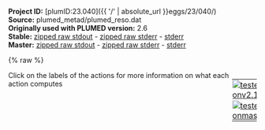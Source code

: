 **Project ID:** [plumID:23.040]({{ '/' | absolute_url }}eggs/23/040/)  
**Source:** plumed_metad/plumed_reso.dat  
**Originally used with PLUMED version:** 2.6  
**Stable:** [zipped raw stdout](plumed_reso.dat.plumed.stdout.txt.zip) - [zipped raw stderr](plumed_reso.dat.plumed.stderr.txt.zip) - [stderr](plumed_reso.dat.plumed.stderr)  
**Master:** [zipped raw stdout](plumed_reso.dat.plumed_master.stdout.txt.zip) - [zipped raw stderr](plumed_reso.dat.plumed_master.stderr.txt.zip) - [stderr](plumed_reso.dat.plumed_master.stderr)  

{% raw %}
<div style="width: 100%; float:left">
<div style="width: 90%; float:left" id="value_details_data/plumed_metad/plumed_reso.dat"> Click on the labels of the actions for more information on what each action computes </div>
<div style="width: 10%; float:left"><table><tr><td style="padding:1px"><a href="plumed_reso.dat.plumed.stderr"><img src="https://img.shields.io/badge/v2.10-passing-green.svg" alt="tested onv2.10" /></a></td></tr><tr><td style="padding:1px"><a href="plumed_reso.dat.plumed_master.stderr"><img src="https://img.shields.io/badge/master-passing-green.svg" alt="tested onmaster" /></a></td></tr></table></div></div>
<pre style="width=97%;">
<span style="color:blue" class="comment">#</span>
<span class="plumedtooltip" style="color:green">UNITS<span class="right">This command sets the internal units for the code. <a href="https://www.plumed.org/doc-master/user-doc/html/_u_n_i_t_s.html" style="color:green">More details</a><i></i></span></span> <span class="plumedtooltip">LENGTH<span class="right">the units of lengths<i></i></span></span>=A <span class="plumedtooltip">TIME<span class="right">the units of time<i></i></span></span>=0.001  <span style="color:blue" class="comment">#Amstroeng, hartree, fs</span>
<br/><span style="display:none;" id="data/plumed_metad/plumed_reso.dat">The UNITS action with label <b></b> calculates something</span><span class="plumedtooltip" style="color:green">WHOLEMOLECULES<span class="right">This action is used to rebuild molecules that can become split by the periodic boundary conditions. <a href="https://www.plumed.org/doc-master/user-doc/html/_w_h_o_l_e_m_o_l_e_c_u_l_e_s.html" style="color:green">More details</a><i></i></span></span> <span class="plumedtooltip">ENTITY0<span class="right">the atoms that make up a molecule that you wish to align<i></i></span></span>=1-72 <span class="plumedtooltip">ENTITY1<span class="right">the atoms that make up a molecule that you wish to align<i></i></span></span>=73-144 <span class="plumedtooltip">ENTITY2<span class="right">the atoms that make up a molecule that you wish to align<i></i></span></span>=145-216 <span class="plumedtooltip">ENTITY3<span class="right">the atoms that make up a molecule that you wish to align<i></i></span></span>=217-288 <span class="plumedtooltip">ENTITY4<span class="right">the atoms that make up a molecule that you wish to align<i></i></span></span>=289-360 <span class="plumedtooltip">ENTITY5<span class="right">the atoms that make up a molecule that you wish to align<i></i></span></span>=361-432 <span class="plumedtooltip">ENTITY6<span class="right">the atoms that make up a molecule that you wish to align<i></i></span></span>=433-435 <span class="plumedtooltip">ENTITY7<span class="right">the atoms that make up a molecule that you wish to align<i></i></span></span>=436-438 <span class="plumedtooltip">ENTITY8<span class="right">the atoms that make up a molecule that you wish to align<i></i></span></span>=439-441 <span class="plumedtooltip">ENTITY9<span class="right">the atoms that make up a molecule that you wish to align<i></i></span></span>=442-444 <span class="plumedtooltip">ENTITY10<span class="right">the atoms that make up a molecule that you wish to align<i></i></span></span>=445-447 <span class="plumedtooltip">ENTITY11<span class="right">the atoms that make up a molecule that you wish to align<i></i></span></span>=448-450 <span class="plumedtooltip">ENTITY12<span class="right">the atoms that make up a molecule that you wish to align<i></i></span></span>=451-453 <span class="plumedtooltip">ENTITY13<span class="right">the atoms that make up a molecule that you wish to align<i></i></span></span>=454-456

<span style="color:blue" class="comment"># Group definition</span>
<b name="data/plumed_metad/plumed_reso.datcal1" onclick='showPath("data/plumed_metad/plumed_reso.dat","data/plumed_metad/plumed_reso.datcal1","data/plumed_metad/plumed_reso.datcal1","violet")'>cal1</b><span style="display:none;" id="data/plumed_metad/plumed_reso.datcal1">The GROUP action with label <b>cal1</b> calculates the following quantities:<table  align="center" frame="void" width="95%" cellpadding="5%"><tr><td width="5%"><b> Quantity </b>  </td><td width="5%"><b> Type </b>  </td><td><b> Description </b> </td></tr><tr><td width="5%">cal1</td><td width="5%"><font color="violet">atoms</font></td><td>indices of atoms specified in GROUP</td></tr></table></span>: <span class="plumedtooltip" style="color:green">GROUP<span class="right">Define a group of atoms so that a particular list of atoms can be referenced with a single label in definitions of CVs or virtual atoms. <a href="https://www.plumed.org/doc-master/user-doc/html/_g_r_o_u_p.html" style="color:green">More details</a><i></i></span></span> <span class="plumedtooltip">ATOMS<span class="right">the numerical indexes for the set of atoms in the group<i></i></span></span>=1-72
<b name="data/plumed_metad/plumed_reso.datcal2" onclick='showPath("data/plumed_metad/plumed_reso.dat","data/plumed_metad/plumed_reso.datcal2","data/plumed_metad/plumed_reso.datcal2","violet")'>cal2</b><span style="display:none;" id="data/plumed_metad/plumed_reso.datcal2">The GROUP action with label <b>cal2</b> calculates the following quantities:<table  align="center" frame="void" width="95%" cellpadding="5%"><tr><td width="5%"><b> Quantity </b>  </td><td width="5%"><b> Type </b>  </td><td><b> Description </b> </td></tr><tr><td width="5%">cal2</td><td width="5%"><font color="violet">atoms</font></td><td>indices of atoms specified in GROUP</td></tr></table></span>: <span class="plumedtooltip" style="color:green">GROUP<span class="right">Define a group of atoms so that a particular list of atoms can be referenced with a single label in definitions of CVs or virtual atoms. <a href="https://www.plumed.org/doc-master/user-doc/html/_g_r_o_u_p.html" style="color:green">More details</a><i></i></span></span> <span class="plumedtooltip">ATOMS<span class="right">the numerical indexes for the set of atoms in the group<i></i></span></span>=73-144
<b name="data/plumed_metad/plumed_reso.datcal3" onclick='showPath("data/plumed_metad/plumed_reso.dat","data/plumed_metad/plumed_reso.datcal3","data/plumed_metad/plumed_reso.datcal3","violet")'>cal3</b><span style="display:none;" id="data/plumed_metad/plumed_reso.datcal3">The GROUP action with label <b>cal3</b> calculates the following quantities:<table  align="center" frame="void" width="95%" cellpadding="5%"><tr><td width="5%"><b> Quantity </b>  </td><td width="5%"><b> Type </b>  </td><td><b> Description </b> </td></tr><tr><td width="5%">cal3</td><td width="5%"><font color="violet">atoms</font></td><td>indices of atoms specified in GROUP</td></tr></table></span>: <span class="plumedtooltip" style="color:green">GROUP<span class="right">Define a group of atoms so that a particular list of atoms can be referenced with a single label in definitions of CVs or virtual atoms. <a href="https://www.plumed.org/doc-master/user-doc/html/_g_r_o_u_p.html" style="color:green">More details</a><i></i></span></span> <span class="plumedtooltip">ATOMS<span class="right">the numerical indexes for the set of atoms in the group<i></i></span></span>=145-216
<b name="data/plumed_metad/plumed_reso.datcal4" onclick='showPath("data/plumed_metad/plumed_reso.dat","data/plumed_metad/plumed_reso.datcal4","data/plumed_metad/plumed_reso.datcal4","violet")'>cal4</b><span style="display:none;" id="data/plumed_metad/plumed_reso.datcal4">The GROUP action with label <b>cal4</b> calculates the following quantities:<table  align="center" frame="void" width="95%" cellpadding="5%"><tr><td width="5%"><b> Quantity </b>  </td><td width="5%"><b> Type </b>  </td><td><b> Description </b> </td></tr><tr><td width="5%">cal4</td><td width="5%"><font color="violet">atoms</font></td><td>indices of atoms specified in GROUP</td></tr></table></span>: <span class="plumedtooltip" style="color:green">GROUP<span class="right">Define a group of atoms so that a particular list of atoms can be referenced with a single label in definitions of CVs or virtual atoms. <a href="https://www.plumed.org/doc-master/user-doc/html/_g_r_o_u_p.html" style="color:green">More details</a><i></i></span></span> <span class="plumedtooltip">ATOMS<span class="right">the numerical indexes for the set of atoms in the group<i></i></span></span>=217-288
<b name="data/plumed_metad/plumed_reso.datcal5" onclick='showPath("data/plumed_metad/plumed_reso.dat","data/plumed_metad/plumed_reso.datcal5","data/plumed_metad/plumed_reso.datcal5","violet")'>cal5</b><span style="display:none;" id="data/plumed_metad/plumed_reso.datcal5">The GROUP action with label <b>cal5</b> calculates the following quantities:<table  align="center" frame="void" width="95%" cellpadding="5%"><tr><td width="5%"><b> Quantity </b>  </td><td width="5%"><b> Type </b>  </td><td><b> Description </b> </td></tr><tr><td width="5%">cal5</td><td width="5%"><font color="violet">atoms</font></td><td>indices of atoms specified in GROUP</td></tr></table></span>: <span class="plumedtooltip" style="color:green">GROUP<span class="right">Define a group of atoms so that a particular list of atoms can be referenced with a single label in definitions of CVs or virtual atoms. <a href="https://www.plumed.org/doc-master/user-doc/html/_g_r_o_u_p.html" style="color:green">More details</a><i></i></span></span> <span class="plumedtooltip">ATOMS<span class="right">the numerical indexes for the set of atoms in the group<i></i></span></span>=289-360
<b name="data/plumed_metad/plumed_reso.datcal6" onclick='showPath("data/plumed_metad/plumed_reso.dat","data/plumed_metad/plumed_reso.datcal6","data/plumed_metad/plumed_reso.datcal6","violet")'>cal6</b><span style="display:none;" id="data/plumed_metad/plumed_reso.datcal6">The GROUP action with label <b>cal6</b> calculates the following quantities:<table  align="center" frame="void" width="95%" cellpadding="5%"><tr><td width="5%"><b> Quantity </b>  </td><td width="5%"><b> Type </b>  </td><td><b> Description </b> </td></tr><tr><td width="5%">cal6</td><td width="5%"><font color="violet">atoms</font></td><td>indices of atoms specified in GROUP</td></tr></table></span>: <span class="plumedtooltip" style="color:green">GROUP<span class="right">Define a group of atoms so that a particular list of atoms can be referenced with a single label in definitions of CVs or virtual atoms. <a href="https://www.plumed.org/doc-master/user-doc/html/_g_r_o_u_p.html" style="color:green">More details</a><i></i></span></span> <span class="plumedtooltip">ATOMS<span class="right">the numerical indexes for the set of atoms in the group<i></i></span></span>=361-432

<b name="data/plumed_metad/plumed_reso.datcom1" onclick='showPath("data/plumed_metad/plumed_reso.dat","data/plumed_metad/plumed_reso.datcom1","data/plumed_metad/plumed_reso.datcom1","violet")'>com1</b><span style="display:none;" id="data/plumed_metad/plumed_reso.datcom1">The COM action with label <b>com1</b> calculates the following quantities:<table  align="center" frame="void" width="95%" cellpadding="5%"><tr><td width="5%"><b> Quantity </b>  </td><td width="5%"><b> Type </b>  </td><td><b> Description </b> </td></tr><tr><td width="5%">com1</td><td width="5%"><font color="violet">atoms</font></td><td>virtual atom calculated by COM action</td></tr></table></span>: <span class="plumedtooltip" style="color:green">COM<span class="right">Calculate the center of mass for a group of atoms. <a href="https://www.plumed.org/doc-master/user-doc/html/_c_o_m.html" style="color:green">More details</a><i></i></span></span> <span class="plumedtooltip">ATOMS<span class="right">the list of atoms which are involved the virtual atom's definition<i></i></span></span>=<b name="data/plumed_metad/plumed_reso.datcal1">cal1</b>
<b name="data/plumed_metad/plumed_reso.datcom2" onclick='showPath("data/plumed_metad/plumed_reso.dat","data/plumed_metad/plumed_reso.datcom2","data/plumed_metad/plumed_reso.datcom2","violet")'>com2</b><span style="display:none;" id="data/plumed_metad/plumed_reso.datcom2">The COM action with label <b>com2</b> calculates the following quantities:<table  align="center" frame="void" width="95%" cellpadding="5%"><tr><td width="5%"><b> Quantity </b>  </td><td width="5%"><b> Type </b>  </td><td><b> Description </b> </td></tr><tr><td width="5%">com2</td><td width="5%"><font color="violet">atoms</font></td><td>virtual atom calculated by COM action</td></tr></table></span>: <span class="plumedtooltip" style="color:green">COM<span class="right">Calculate the center of mass for a group of atoms. <a href="https://www.plumed.org/doc-master/user-doc/html/_c_o_m.html" style="color:green">More details</a><i></i></span></span> <span class="plumedtooltip">ATOMS<span class="right">the list of atoms which are involved the virtual atom's definition<i></i></span></span>=<b name="data/plumed_metad/plumed_reso.datcal2">cal2</b>
<b name="data/plumed_metad/plumed_reso.datcom3" onclick='showPath("data/plumed_metad/plumed_reso.dat","data/plumed_metad/plumed_reso.datcom3","data/plumed_metad/plumed_reso.datcom3","violet")'>com3</b><span style="display:none;" id="data/plumed_metad/plumed_reso.datcom3">The COM action with label <b>com3</b> calculates the following quantities:<table  align="center" frame="void" width="95%" cellpadding="5%"><tr><td width="5%"><b> Quantity </b>  </td><td width="5%"><b> Type </b>  </td><td><b> Description </b> </td></tr><tr><td width="5%">com3</td><td width="5%"><font color="violet">atoms</font></td><td>virtual atom calculated by COM action</td></tr></table></span>: <span class="plumedtooltip" style="color:green">COM<span class="right">Calculate the center of mass for a group of atoms. <a href="https://www.plumed.org/doc-master/user-doc/html/_c_o_m.html" style="color:green">More details</a><i></i></span></span> <span class="plumedtooltip">ATOMS<span class="right">the list of atoms which are involved the virtual atom's definition<i></i></span></span>=<b name="data/plumed_metad/plumed_reso.datcal3">cal3</b>
<b name="data/plumed_metad/plumed_reso.datcom4" onclick='showPath("data/plumed_metad/plumed_reso.dat","data/plumed_metad/plumed_reso.datcom4","data/plumed_metad/plumed_reso.datcom4","violet")'>com4</b><span style="display:none;" id="data/plumed_metad/plumed_reso.datcom4">The COM action with label <b>com4</b> calculates the following quantities:<table  align="center" frame="void" width="95%" cellpadding="5%"><tr><td width="5%"><b> Quantity </b>  </td><td width="5%"><b> Type </b>  </td><td><b> Description </b> </td></tr><tr><td width="5%">com4</td><td width="5%"><font color="violet">atoms</font></td><td>virtual atom calculated by COM action</td></tr></table></span>: <span class="plumedtooltip" style="color:green">COM<span class="right">Calculate the center of mass for a group of atoms. <a href="https://www.plumed.org/doc-master/user-doc/html/_c_o_m.html" style="color:green">More details</a><i></i></span></span> <span class="plumedtooltip">ATOMS<span class="right">the list of atoms which are involved the virtual atom's definition<i></i></span></span>=<b name="data/plumed_metad/plumed_reso.datcal4">cal4</b>
<b name="data/plumed_metad/plumed_reso.datcom5" onclick='showPath("data/plumed_metad/plumed_reso.dat","data/plumed_metad/plumed_reso.datcom5","data/plumed_metad/plumed_reso.datcom5","violet")'>com5</b><span style="display:none;" id="data/plumed_metad/plumed_reso.datcom5">The COM action with label <b>com5</b> calculates the following quantities:<table  align="center" frame="void" width="95%" cellpadding="5%"><tr><td width="5%"><b> Quantity </b>  </td><td width="5%"><b> Type </b>  </td><td><b> Description </b> </td></tr><tr><td width="5%">com5</td><td width="5%"><font color="violet">atoms</font></td><td>virtual atom calculated by COM action</td></tr></table></span>: <span class="plumedtooltip" style="color:green">COM<span class="right">Calculate the center of mass for a group of atoms. <a href="https://www.plumed.org/doc-master/user-doc/html/_c_o_m.html" style="color:green">More details</a><i></i></span></span> <span class="plumedtooltip">ATOMS<span class="right">the list of atoms which are involved the virtual atom's definition<i></i></span></span>=<b name="data/plumed_metad/plumed_reso.datcal5">cal5</b>
<b name="data/plumed_metad/plumed_reso.datcom6" onclick='showPath("data/plumed_metad/plumed_reso.dat","data/plumed_metad/plumed_reso.datcom6","data/plumed_metad/plumed_reso.datcom6","violet")'>com6</b><span style="display:none;" id="data/plumed_metad/plumed_reso.datcom6">The COM action with label <b>com6</b> calculates the following quantities:<table  align="center" frame="void" width="95%" cellpadding="5%"><tr><td width="5%"><b> Quantity </b>  </td><td width="5%"><b> Type </b>  </td><td><b> Description </b> </td></tr><tr><td width="5%">com6</td><td width="5%"><font color="violet">atoms</font></td><td>virtual atom calculated by COM action</td></tr></table></span>: <span class="plumedtooltip" style="color:green">COM<span class="right">Calculate the center of mass for a group of atoms. <a href="https://www.plumed.org/doc-master/user-doc/html/_c_o_m.html" style="color:green">More details</a><i></i></span></span> <span class="plumedtooltip">ATOMS<span class="right">the list of atoms which are involved the virtual atom's definition<i></i></span></span>=<b name="data/plumed_metad/plumed_reso.datcal6">cal6</b>

<b name="data/plumed_metad/plumed_reso.datd1" onclick='showPath("data/plumed_metad/plumed_reso.dat","data/plumed_metad/plumed_reso.datd1","data/plumed_metad/plumed_reso.datd1","black")'>d1</b><span style="display:none;" id="data/plumed_metad/plumed_reso.datd1">The DISTANCE action with label <b>d1</b> calculates the following quantities:<table  align="center" frame="void" width="95%" cellpadding="5%"><tr><td width="5%"><b> Quantity </b>  </td><td width="5%"><b> Type </b>  </td><td><b> Description </b> </td></tr><tr><td width="5%">d1</td><td width="5%"><font color="black">scalar</font></td><td>the DISTANCE between this pair of atoms</td></tr></table></span>:  <span class="plumedtooltip" style="color:green">DISTANCE<span class="right">Calculate the distance between a pair of atoms. <a href="https://www.plumed.org/doc-master/user-doc/html/_d_i_s_t_a_n_c_e.html" style="color:green">More details</a><i></i></span></span> <span class="plumedtooltip">ATOMS<span class="right">the pair of atom that we are calculating the distance between<i></i></span></span>=<b name="data/plumed_metad/plumed_reso.datcom1">com1</b>,<b name="data/plumed_metad/plumed_reso.datcom2">com2</b>
<b name="data/plumed_metad/plumed_reso.datd2" onclick='showPath("data/plumed_metad/plumed_reso.dat","data/plumed_metad/plumed_reso.datd2","data/plumed_metad/plumed_reso.datd2","black")'>d2</b><span style="display:none;" id="data/plumed_metad/plumed_reso.datd2">The DISTANCE action with label <b>d2</b> calculates the following quantities:<table  align="center" frame="void" width="95%" cellpadding="5%"><tr><td width="5%"><b> Quantity </b>  </td><td width="5%"><b> Type </b>  </td><td><b> Description </b> </td></tr><tr><td width="5%">d2</td><td width="5%"><font color="black">scalar</font></td><td>the DISTANCE between this pair of atoms</td></tr></table></span>:  <span class="plumedtooltip" style="color:green">DISTANCE<span class="right">Calculate the distance between a pair of atoms. <a href="https://www.plumed.org/doc-master/user-doc/html/_d_i_s_t_a_n_c_e.html" style="color:green">More details</a><i></i></span></span> <span class="plumedtooltip">ATOMS<span class="right">the pair of atom that we are calculating the distance between<i></i></span></span>=<b name="data/plumed_metad/plumed_reso.datcom1">com1</b>,<b name="data/plumed_metad/plumed_reso.datcom3">com3</b>
<b name="data/plumed_metad/plumed_reso.datd3" onclick='showPath("data/plumed_metad/plumed_reso.dat","data/plumed_metad/plumed_reso.datd3","data/plumed_metad/plumed_reso.datd3","black")'>d3</b><span style="display:none;" id="data/plumed_metad/plumed_reso.datd3">The DISTANCE action with label <b>d3</b> calculates the following quantities:<table  align="center" frame="void" width="95%" cellpadding="5%"><tr><td width="5%"><b> Quantity </b>  </td><td width="5%"><b> Type </b>  </td><td><b> Description </b> </td></tr><tr><td width="5%">d3</td><td width="5%"><font color="black">scalar</font></td><td>the DISTANCE between this pair of atoms</td></tr></table></span>:  <span class="plumedtooltip" style="color:green">DISTANCE<span class="right">Calculate the distance between a pair of atoms. <a href="https://www.plumed.org/doc-master/user-doc/html/_d_i_s_t_a_n_c_e.html" style="color:green">More details</a><i></i></span></span> <span class="plumedtooltip">ATOMS<span class="right">the pair of atom that we are calculating the distance between<i></i></span></span>=<b name="data/plumed_metad/plumed_reso.datcom1">com1</b>,<b name="data/plumed_metad/plumed_reso.datcom4">com4</b>
<b name="data/plumed_metad/plumed_reso.datd4" onclick='showPath("data/plumed_metad/plumed_reso.dat","data/plumed_metad/plumed_reso.datd4","data/plumed_metad/plumed_reso.datd4","black")'>d4</b><span style="display:none;" id="data/plumed_metad/plumed_reso.datd4">The DISTANCE action with label <b>d4</b> calculates the following quantities:<table  align="center" frame="void" width="95%" cellpadding="5%"><tr><td width="5%"><b> Quantity </b>  </td><td width="5%"><b> Type </b>  </td><td><b> Description </b> </td></tr><tr><td width="5%">d4</td><td width="5%"><font color="black">scalar</font></td><td>the DISTANCE between this pair of atoms</td></tr></table></span>:  <span class="plumedtooltip" style="color:green">DISTANCE<span class="right">Calculate the distance between a pair of atoms. <a href="https://www.plumed.org/doc-master/user-doc/html/_d_i_s_t_a_n_c_e.html" style="color:green">More details</a><i></i></span></span> <span class="plumedtooltip">ATOMS<span class="right">the pair of atom that we are calculating the distance between<i></i></span></span>=<b name="data/plumed_metad/plumed_reso.datcom1">com1</b>,<b name="data/plumed_metad/plumed_reso.datcom5">com5</b>
<b name="data/plumed_metad/plumed_reso.datd5" onclick='showPath("data/plumed_metad/plumed_reso.dat","data/plumed_metad/plumed_reso.datd5","data/plumed_metad/plumed_reso.datd5","black")'>d5</b><span style="display:none;" id="data/plumed_metad/plumed_reso.datd5">The DISTANCE action with label <b>d5</b> calculates the following quantities:<table  align="center" frame="void" width="95%" cellpadding="5%"><tr><td width="5%"><b> Quantity </b>  </td><td width="5%"><b> Type </b>  </td><td><b> Description </b> </td></tr><tr><td width="5%">d5</td><td width="5%"><font color="black">scalar</font></td><td>the DISTANCE between this pair of atoms</td></tr></table></span>:  <span class="plumedtooltip" style="color:green">DISTANCE<span class="right">Calculate the distance between a pair of atoms. <a href="https://www.plumed.org/doc-master/user-doc/html/_d_i_s_t_a_n_c_e.html" style="color:green">More details</a><i></i></span></span> <span class="plumedtooltip">ATOMS<span class="right">the pair of atom that we are calculating the distance between<i></i></span></span>=<b name="data/plumed_metad/plumed_reso.datcom1">com1</b>,<b name="data/plumed_metad/plumed_reso.datcom6">com6</b>
<b name="data/plumed_metad/plumed_reso.datd6" onclick='showPath("data/plumed_metad/plumed_reso.dat","data/plumed_metad/plumed_reso.datd6","data/plumed_metad/plumed_reso.datd6","black")'>d6</b><span style="display:none;" id="data/plumed_metad/plumed_reso.datd6">The DISTANCE action with label <b>d6</b> calculates the following quantities:<table  align="center" frame="void" width="95%" cellpadding="5%"><tr><td width="5%"><b> Quantity </b>  </td><td width="5%"><b> Type </b>  </td><td><b> Description </b> </td></tr><tr><td width="5%">d6</td><td width="5%"><font color="black">scalar</font></td><td>the DISTANCE between this pair of atoms</td></tr></table></span>:  <span class="plumedtooltip" style="color:green">DISTANCE<span class="right">Calculate the distance between a pair of atoms. <a href="https://www.plumed.org/doc-master/user-doc/html/_d_i_s_t_a_n_c_e.html" style="color:green">More details</a><i></i></span></span> <span class="plumedtooltip">ATOMS<span class="right">the pair of atom that we are calculating the distance between<i></i></span></span>=<b name="data/plumed_metad/plumed_reso.datcom2">com2</b>,<b name="data/plumed_metad/plumed_reso.datcom3">com3</b>
<b name="data/plumed_metad/plumed_reso.datd7" onclick='showPath("data/plumed_metad/plumed_reso.dat","data/plumed_metad/plumed_reso.datd7","data/plumed_metad/plumed_reso.datd7","black")'>d7</b><span style="display:none;" id="data/plumed_metad/plumed_reso.datd7">The DISTANCE action with label <b>d7</b> calculates the following quantities:<table  align="center" frame="void" width="95%" cellpadding="5%"><tr><td width="5%"><b> Quantity </b>  </td><td width="5%"><b> Type </b>  </td><td><b> Description </b> </td></tr><tr><td width="5%">d7</td><td width="5%"><font color="black">scalar</font></td><td>the DISTANCE between this pair of atoms</td></tr></table></span>:  <span class="plumedtooltip" style="color:green">DISTANCE<span class="right">Calculate the distance between a pair of atoms. <a href="https://www.plumed.org/doc-master/user-doc/html/_d_i_s_t_a_n_c_e.html" style="color:green">More details</a><i></i></span></span> <span class="plumedtooltip">ATOMS<span class="right">the pair of atom that we are calculating the distance between<i></i></span></span>=<b name="data/plumed_metad/plumed_reso.datcom2">com2</b>,<b name="data/plumed_metad/plumed_reso.datcom4">com4</b>
<b name="data/plumed_metad/plumed_reso.datd8" onclick='showPath("data/plumed_metad/plumed_reso.dat","data/plumed_metad/plumed_reso.datd8","data/plumed_metad/plumed_reso.datd8","black")'>d8</b><span style="display:none;" id="data/plumed_metad/plumed_reso.datd8">The DISTANCE action with label <b>d8</b> calculates the following quantities:<table  align="center" frame="void" width="95%" cellpadding="5%"><tr><td width="5%"><b> Quantity </b>  </td><td width="5%"><b> Type </b>  </td><td><b> Description </b> </td></tr><tr><td width="5%">d8</td><td width="5%"><font color="black">scalar</font></td><td>the DISTANCE between this pair of atoms</td></tr></table></span>:  <span class="plumedtooltip" style="color:green">DISTANCE<span class="right">Calculate the distance between a pair of atoms. <a href="https://www.plumed.org/doc-master/user-doc/html/_d_i_s_t_a_n_c_e.html" style="color:green">More details</a><i></i></span></span> <span class="plumedtooltip">ATOMS<span class="right">the pair of atom that we are calculating the distance between<i></i></span></span>=<b name="data/plumed_metad/plumed_reso.datcom2">com2</b>,<b name="data/plumed_metad/plumed_reso.datcom5">com5</b>
<b name="data/plumed_metad/plumed_reso.datd9" onclick='showPath("data/plumed_metad/plumed_reso.dat","data/plumed_metad/plumed_reso.datd9","data/plumed_metad/plumed_reso.datd9","black")'>d9</b><span style="display:none;" id="data/plumed_metad/plumed_reso.datd9">The DISTANCE action with label <b>d9</b> calculates the following quantities:<table  align="center" frame="void" width="95%" cellpadding="5%"><tr><td width="5%"><b> Quantity </b>  </td><td width="5%"><b> Type </b>  </td><td><b> Description </b> </td></tr><tr><td width="5%">d9</td><td width="5%"><font color="black">scalar</font></td><td>the DISTANCE between this pair of atoms</td></tr></table></span>:  <span class="plumedtooltip" style="color:green">DISTANCE<span class="right">Calculate the distance between a pair of atoms. <a href="https://www.plumed.org/doc-master/user-doc/html/_d_i_s_t_a_n_c_e.html" style="color:green">More details</a><i></i></span></span> <span class="plumedtooltip">ATOMS<span class="right">the pair of atom that we are calculating the distance between<i></i></span></span>=<b name="data/plumed_metad/plumed_reso.datcom2">com2</b>,<b name="data/plumed_metad/plumed_reso.datcom6">com6</b>
<b name="data/plumed_metad/plumed_reso.datd10" onclick='showPath("data/plumed_metad/plumed_reso.dat","data/plumed_metad/plumed_reso.datd10","data/plumed_metad/plumed_reso.datd10","black")'>d10</b><span style="display:none;" id="data/plumed_metad/plumed_reso.datd10">The DISTANCE action with label <b>d10</b> calculates the following quantities:<table  align="center" frame="void" width="95%" cellpadding="5%"><tr><td width="5%"><b> Quantity </b>  </td><td width="5%"><b> Type </b>  </td><td><b> Description </b> </td></tr><tr><td width="5%">d10</td><td width="5%"><font color="black">scalar</font></td><td>the DISTANCE between this pair of atoms</td></tr></table></span>: <span class="plumedtooltip" style="color:green">DISTANCE<span class="right">Calculate the distance between a pair of atoms. <a href="https://www.plumed.org/doc-master/user-doc/html/_d_i_s_t_a_n_c_e.html" style="color:green">More details</a><i></i></span></span> <span class="plumedtooltip">ATOMS<span class="right">the pair of atom that we are calculating the distance between<i></i></span></span>=<b name="data/plumed_metad/plumed_reso.datcom3">com3</b>,<b name="data/plumed_metad/plumed_reso.datcom4">com4</b>
<b name="data/plumed_metad/plumed_reso.datd11" onclick='showPath("data/plumed_metad/plumed_reso.dat","data/plumed_metad/plumed_reso.datd11","data/plumed_metad/plumed_reso.datd11","black")'>d11</b><span style="display:none;" id="data/plumed_metad/plumed_reso.datd11">The DISTANCE action with label <b>d11</b> calculates the following quantities:<table  align="center" frame="void" width="95%" cellpadding="5%"><tr><td width="5%"><b> Quantity </b>  </td><td width="5%"><b> Type </b>  </td><td><b> Description </b> </td></tr><tr><td width="5%">d11</td><td width="5%"><font color="black">scalar</font></td><td>the DISTANCE between this pair of atoms</td></tr></table></span>: <span class="plumedtooltip" style="color:green">DISTANCE<span class="right">Calculate the distance between a pair of atoms. <a href="https://www.plumed.org/doc-master/user-doc/html/_d_i_s_t_a_n_c_e.html" style="color:green">More details</a><i></i></span></span> <span class="plumedtooltip">ATOMS<span class="right">the pair of atom that we are calculating the distance between<i></i></span></span>=<b name="data/plumed_metad/plumed_reso.datcom3">com3</b>,<b name="data/plumed_metad/plumed_reso.datcom5">com5</b>
<b name="data/plumed_metad/plumed_reso.datd12" onclick='showPath("data/plumed_metad/plumed_reso.dat","data/plumed_metad/plumed_reso.datd12","data/plumed_metad/plumed_reso.datd12","black")'>d12</b><span style="display:none;" id="data/plumed_metad/plumed_reso.datd12">The DISTANCE action with label <b>d12</b> calculates the following quantities:<table  align="center" frame="void" width="95%" cellpadding="5%"><tr><td width="5%"><b> Quantity </b>  </td><td width="5%"><b> Type </b>  </td><td><b> Description </b> </td></tr><tr><td width="5%">d12</td><td width="5%"><font color="black">scalar</font></td><td>the DISTANCE between this pair of atoms</td></tr></table></span>: <span class="plumedtooltip" style="color:green">DISTANCE<span class="right">Calculate the distance between a pair of atoms. <a href="https://www.plumed.org/doc-master/user-doc/html/_d_i_s_t_a_n_c_e.html" style="color:green">More details</a><i></i></span></span> <span class="plumedtooltip">ATOMS<span class="right">the pair of atom that we are calculating the distance between<i></i></span></span>=<b name="data/plumed_metad/plumed_reso.datcom3">com3</b>,<b name="data/plumed_metad/plumed_reso.datcom6">com6</b>
<b name="data/plumed_metad/plumed_reso.datd13" onclick='showPath("data/plumed_metad/plumed_reso.dat","data/plumed_metad/plumed_reso.datd13","data/plumed_metad/plumed_reso.datd13","black")'>d13</b><span style="display:none;" id="data/plumed_metad/plumed_reso.datd13">The DISTANCE action with label <b>d13</b> calculates the following quantities:<table  align="center" frame="void" width="95%" cellpadding="5%"><tr><td width="5%"><b> Quantity </b>  </td><td width="5%"><b> Type </b>  </td><td><b> Description </b> </td></tr><tr><td width="5%">d13</td><td width="5%"><font color="black">scalar</font></td><td>the DISTANCE between this pair of atoms</td></tr></table></span>: <span class="plumedtooltip" style="color:green">DISTANCE<span class="right">Calculate the distance between a pair of atoms. <a href="https://www.plumed.org/doc-master/user-doc/html/_d_i_s_t_a_n_c_e.html" style="color:green">More details</a><i></i></span></span> <span class="plumedtooltip">ATOMS<span class="right">the pair of atom that we are calculating the distance between<i></i></span></span>=<b name="data/plumed_metad/plumed_reso.datcom4">com4</b>,<b name="data/plumed_metad/plumed_reso.datcom5">com5</b>
<b name="data/plumed_metad/plumed_reso.datd14" onclick='showPath("data/plumed_metad/plumed_reso.dat","data/plumed_metad/plumed_reso.datd14","data/plumed_metad/plumed_reso.datd14","black")'>d14</b><span style="display:none;" id="data/plumed_metad/plumed_reso.datd14">The DISTANCE action with label <b>d14</b> calculates the following quantities:<table  align="center" frame="void" width="95%" cellpadding="5%"><tr><td width="5%"><b> Quantity </b>  </td><td width="5%"><b> Type </b>  </td><td><b> Description </b> </td></tr><tr><td width="5%">d14</td><td width="5%"><font color="black">scalar</font></td><td>the DISTANCE between this pair of atoms</td></tr></table></span>: <span class="plumedtooltip" style="color:green">DISTANCE<span class="right">Calculate the distance between a pair of atoms. <a href="https://www.plumed.org/doc-master/user-doc/html/_d_i_s_t_a_n_c_e.html" style="color:green">More details</a><i></i></span></span> <span class="plumedtooltip">ATOMS<span class="right">the pair of atom that we are calculating the distance between<i></i></span></span>=<b name="data/plumed_metad/plumed_reso.datcom4">com4</b>,<b name="data/plumed_metad/plumed_reso.datcom6">com6</b>
<b name="data/plumed_metad/plumed_reso.datd15" onclick='showPath("data/plumed_metad/plumed_reso.dat","data/plumed_metad/plumed_reso.datd15","data/plumed_metad/plumed_reso.datd15","black")'>d15</b><span style="display:none;" id="data/plumed_metad/plumed_reso.datd15">The DISTANCE action with label <b>d15</b> calculates the following quantities:<table  align="center" frame="void" width="95%" cellpadding="5%"><tr><td width="5%"><b> Quantity </b>  </td><td width="5%"><b> Type </b>  </td><td><b> Description </b> </td></tr><tr><td width="5%">d15</td><td width="5%"><font color="black">scalar</font></td><td>the DISTANCE between this pair of atoms</td></tr></table></span>: <span class="plumedtooltip" style="color:green">DISTANCE<span class="right">Calculate the distance between a pair of atoms. <a href="https://www.plumed.org/doc-master/user-doc/html/_d_i_s_t_a_n_c_e.html" style="color:green">More details</a><i></i></span></span> <span class="plumedtooltip">ATOMS<span class="right">the pair of atom that we are calculating the distance between<i></i></span></span>=<b name="data/plumed_metad/plumed_reso.datcom5">com5</b>,<b name="data/plumed_metad/plumed_reso.datcom6">com6</b>

<span id="data/plumed_metad/plumed_reso.datmul_dist_short"><span class="plumedtooltip" style="color:green">DISTANCES<span class="right">Calculate the distances between multiple piars of atoms This action is <a class="toggler" href='javascript:;' onclick='toggleDisplay("data/plumed_metad/plumed_reso.datmul_dist");'>a shortcut</a>. <a href="https://www.plumed.org/doc-master/user-doc/html/_d_i_s_t_a_n_c_e_s.html">More details</a><i></i></span></span> ...
  <span class="plumedtooltip">LABEL<span class="right">a label for the action so that its output can be referenced in the input to other actions<i></i></span></span>=<b name="data/plumed_metad/plumed_reso.datmul_dist" onclick='showPath("data/plumed_metad/plumed_reso.dat","data/plumed_metad/plumed_reso.datmul_dist","data/plumed_metad/plumed_reso.datmul_dist_shortcut","blue")'>mul_dist</b><span style="display:none;" id="data/plumed_metad/plumed_reso.datmul_dist_shortcut">The DISTANCES action with label <b>mul_dist</b> calculates the following quantities:<table  align="center" frame="void" width="95%" cellpadding="5%"><tr><td width="5%"><b> Quantity </b>  </td><td width="5%"><b> Type </b>  </td><td><b> Description </b> </td></tr><tr><td width="5%">mul_dist</td><td width="5%"><font color="blue">vector</font></td><td>the DISTANCES between the each pair of atoms that were specified</td></tr><tr><td width="5%">mul_dist_between-1</td><td width="5%"><font color="black">scalar</font></td><td>the number of colvars that have a value that lies in a particular interval</td></tr><tr><td width="5%">mul_dist_between-2</td><td width="5%"><font color="black">scalar</font></td><td>the number of colvars that have a value that lies in a particular interval</td></tr></table></span>
  <span class="plumedtooltip">ATOMS1<span class="right">the pairs of atoms that you would like to calculate the angles for<i></i></span></span>=<b name="data/plumed_metad/plumed_reso.datcom1">com1</b>,<b name="data/plumed_metad/plumed_reso.datcom2">com2</b> 
  <span class="plumedtooltip">ATOMS2<span class="right">the pairs of atoms that you would like to calculate the angles for<i></i></span></span>=<b name="data/plumed_metad/plumed_reso.datcom1">com1</b>,<b name="data/plumed_metad/plumed_reso.datcom3">com3</b>
  <span class="plumedtooltip">ATOMS3<span class="right">the pairs of atoms that you would like to calculate the angles for<i></i></span></span>=<b name="data/plumed_metad/plumed_reso.datcom1">com1</b>,<b name="data/plumed_metad/plumed_reso.datcom4">com4</b> 
  <span class="plumedtooltip">ATOMS4<span class="right">the pairs of atoms that you would like to calculate the angles for<i></i></span></span>=<b name="data/plumed_metad/plumed_reso.datcom1">com1</b>,<b name="data/plumed_metad/plumed_reso.datcom5">com5</b>
  <span class="plumedtooltip">ATOMS5<span class="right">the pairs of atoms that you would like to calculate the angles for<i></i></span></span>=<b name="data/plumed_metad/plumed_reso.datcom1">com1</b>,<b name="data/plumed_metad/plumed_reso.datcom6">com6</b>
  <span class="plumedtooltip">ATOMS6<span class="right">the pairs of atoms that you would like to calculate the angles for<i></i></span></span>=<b name="data/plumed_metad/plumed_reso.datcom2">com2</b>,<b name="data/plumed_metad/plumed_reso.datcom3">com3</b>
  <span class="plumedtooltip">ATOMS7<span class="right">the pairs of atoms that you would like to calculate the angles for<i></i></span></span>=<b name="data/plumed_metad/plumed_reso.datcom2">com2</b>,<b name="data/plumed_metad/plumed_reso.datcom4">com4</b>
  <span class="plumedtooltip">ATOMS8<span class="right">the pairs of atoms that you would like to calculate the angles for<i></i></span></span>=<b name="data/plumed_metad/plumed_reso.datcom2">com2</b>,<b name="data/plumed_metad/plumed_reso.datcom5">com5</b>
  <span class="plumedtooltip">ATOMS9<span class="right">the pairs of atoms that you would like to calculate the angles for<i></i></span></span>=<b name="data/plumed_metad/plumed_reso.datcom2">com2</b>,<b name="data/plumed_metad/plumed_reso.datcom6">com6</b>
  <span class="plumedtooltip">ATOMS10<span class="right">the pairs of atoms that you would like to calculate the angles for<i></i></span></span>=<b name="data/plumed_metad/plumed_reso.datcom3">com3</b>,<b name="data/plumed_metad/plumed_reso.datcom4">com4</b>
  <span class="plumedtooltip">ATOMS11<span class="right">the pairs of atoms that you would like to calculate the angles for<i></i></span></span>=<b name="data/plumed_metad/plumed_reso.datcom3">com3</b>,<b name="data/plumed_metad/plumed_reso.datcom5">com5</b>
  <span class="plumedtooltip">ATOMS12<span class="right">the pairs of atoms that you would like to calculate the angles for<i></i></span></span>=<b name="data/plumed_metad/plumed_reso.datcom3">com3</b>,<b name="data/plumed_metad/plumed_reso.datcom6">com6</b>
  <span class="plumedtooltip">ATOMS13<span class="right">the pairs of atoms that you would like to calculate the angles for<i></i></span></span>=<b name="data/plumed_metad/plumed_reso.datcom4">com4</b>,<b name="data/plumed_metad/plumed_reso.datcom5">com5</b>
  <span class="plumedtooltip">ATOMS14<span class="right">the pairs of atoms that you would like to calculate the angles for<i></i></span></span>=<b name="data/plumed_metad/plumed_reso.datcom4">com4</b>,<b name="data/plumed_metad/plumed_reso.datcom6">com6</b>
  <span class="plumedtooltip">ATOMS15<span class="right">the pairs of atoms that you would like to calculate the angles for<i></i></span></span>=<b name="data/plumed_metad/plumed_reso.datcom5">com5</b>,<b name="data/plumed_metad/plumed_reso.datcom6">com6</b>
  <span class="plumedtooltip">BETWEEN1<span class="right">calculate the number of values that are within a certain range<i></i></span></span>={GAUSSIAN LOWER=9.   UPPER=12.5}
  <span class="plumedtooltip">BETWEEN2<span class="right">calculate the number of values that are within a certain range<i></i></span></span>={GAUSSIAN LOWER=13.  UPPER=17}
... DISTANCES
</span><span id="data/plumed_metad/plumed_reso.datmul_dist_long" style="display:none;"><span style="color:blue" class="comment"># PLUMED interprets the command:
</span><span class="toggler" style="color:red" onclick='toggleDisplay("data/plumed_metad/plumed_reso.datmul_dist")'># DISTANCES ...</span>
<span style="color:blue" class="comment">#   LABEL=mul_dist</span>
<span style="color:blue" class="comment">#   ATOMS1=com1,com2 </span>
<span style="color:blue" class="comment">#   ATOMS2=com1,com3</span>
<span style="color:blue" class="comment">#   ATOMS3=com1,com4 </span>
<span style="color:blue" class="comment">#   ATOMS4=com1,com5</span>
<span style="color:blue" class="comment">#   ATOMS5=com1,com6</span>
<span style="color:blue" class="comment">#   ATOMS6=com2,com3</span>
<span style="color:blue" class="comment">#   ATOMS7=com2,com4</span>
<span style="color:blue" class="comment">#   ATOMS8=com2,com5</span>
<span style="color:blue" class="comment">#   ATOMS9=com2,com6</span>
<span style="color:blue" class="comment">#   ATOMS10=com3,com4</span>
<span style="color:blue" class="comment">#   ATOMS11=com3,com5</span>
<span style="color:blue" class="comment">#   ATOMS12=com3,com6</span>
<span style="color:blue" class="comment">#   ATOMS13=com4,com5</span>
<span style="color:blue" class="comment">#   ATOMS14=com4,com6</span>
<span style="color:blue" class="comment">#   ATOMS15=com5,com6</span>
<span style="color:blue" class="comment">#   BETWEEN1={GAUSSIAN LOWER=9.   UPPER=12.5}</span>
<span style="color:blue" class="comment">#   BETWEEN2={GAUSSIAN LOWER=13.  UPPER=17}</span>
<span style="color:blue" class="comment"># ... DISTANCES</span>
<span style="color:blue" class="comment"># as follows (Click the red comment above to revert to the short version of the input):</span>
<b name="data/plumed_metad/plumed_reso.datmul_dist_vatom1" onclick='showPath("data/plumed_metad/plumed_reso.dat","data/plumed_metad/plumed_reso.datmul_dist_vatom1","data/plumed_metad/plumed_reso.datmul_dist_vatom1","violet")'>mul_dist_vatom1</b><span style="display:none;" id="data/plumed_metad/plumed_reso.datmul_dist_vatom1">The CENTER_FAST action with label <b>mul_dist_vatom1</b> calculates the following quantities:<table  align="center" frame="void" width="95%" cellpadding="5%"><tr><td width="5%"><b> Quantity </b>  </td><td width="5%"><b> Type </b>  </td><td><b> Description </b> </td></tr><tr><td width="5%">mul_dist_vatom1</td><td width="5%"><font color="violet">atoms</font></td><td>virtual atom calculated by CENTER_FAST action</td></tr></table></span>: <span class="plumedtooltip" style="color:green">CENTER<span class="right">Calculate the center for a group of atoms, with arbitrary weights. <a href="https://www.plumed.org/doc-master/user-doc/html/_c_e_n_t_e_r.html" style="color:green">More details</a><i></i></span></span> <span class="plumedtooltip">ATOMS<span class="right">the group of atoms that you are calculating the Gyration Tensor for<i></i></span></span>=<b name="data/plumed_metad/plumed_reso.datcom1">com1</b>,<b name="data/plumed_metad/plumed_reso.datcom2">com2</b>
<b name="data/plumed_metad/plumed_reso.datmul_dist_vatom2" onclick='showPath("data/plumed_metad/plumed_reso.dat","data/plumed_metad/plumed_reso.datmul_dist_vatom2","data/plumed_metad/plumed_reso.datmul_dist_vatom2","violet")'>mul_dist_vatom2</b><span style="display:none;" id="data/plumed_metad/plumed_reso.datmul_dist_vatom2">The CENTER_FAST action with label <b>mul_dist_vatom2</b> calculates the following quantities:<table  align="center" frame="void" width="95%" cellpadding="5%"><tr><td width="5%"><b> Quantity </b>  </td><td width="5%"><b> Type </b>  </td><td><b> Description </b> </td></tr><tr><td width="5%">mul_dist_vatom2</td><td width="5%"><font color="violet">atoms</font></td><td>virtual atom calculated by CENTER_FAST action</td></tr></table></span>: <span class="plumedtooltip" style="color:green">CENTER<span class="right">Calculate the center for a group of atoms, with arbitrary weights. <a href="https://www.plumed.org/doc-master/user-doc/html/_c_e_n_t_e_r.html" style="color:green">More details</a><i></i></span></span> <span class="plumedtooltip">ATOMS<span class="right">the group of atoms that you are calculating the Gyration Tensor for<i></i></span></span>=<b name="data/plumed_metad/plumed_reso.datcom1">com1</b>,<b name="data/plumed_metad/plumed_reso.datcom3">com3</b>
<b name="data/plumed_metad/plumed_reso.datmul_dist_vatom3" onclick='showPath("data/plumed_metad/plumed_reso.dat","data/plumed_metad/plumed_reso.datmul_dist_vatom3","data/plumed_metad/plumed_reso.datmul_dist_vatom3","violet")'>mul_dist_vatom3</b><span style="display:none;" id="data/plumed_metad/plumed_reso.datmul_dist_vatom3">The CENTER_FAST action with label <b>mul_dist_vatom3</b> calculates the following quantities:<table  align="center" frame="void" width="95%" cellpadding="5%"><tr><td width="5%"><b> Quantity </b>  </td><td width="5%"><b> Type </b>  </td><td><b> Description </b> </td></tr><tr><td width="5%">mul_dist_vatom3</td><td width="5%"><font color="violet">atoms</font></td><td>virtual atom calculated by CENTER_FAST action</td></tr></table></span>: <span class="plumedtooltip" style="color:green">CENTER<span class="right">Calculate the center for a group of atoms, with arbitrary weights. <a href="https://www.plumed.org/doc-master/user-doc/html/_c_e_n_t_e_r.html" style="color:green">More details</a><i></i></span></span> <span class="plumedtooltip">ATOMS<span class="right">the group of atoms that you are calculating the Gyration Tensor for<i></i></span></span>=<b name="data/plumed_metad/plumed_reso.datcom1">com1</b>,<b name="data/plumed_metad/plumed_reso.datcom4">com4</b>
<b name="data/plumed_metad/plumed_reso.datmul_dist_vatom4" onclick='showPath("data/plumed_metad/plumed_reso.dat","data/plumed_metad/plumed_reso.datmul_dist_vatom4","data/plumed_metad/plumed_reso.datmul_dist_vatom4","violet")'>mul_dist_vatom4</b><span style="display:none;" id="data/plumed_metad/plumed_reso.datmul_dist_vatom4">The CENTER_FAST action with label <b>mul_dist_vatom4</b> calculates the following quantities:<table  align="center" frame="void" width="95%" cellpadding="5%"><tr><td width="5%"><b> Quantity </b>  </td><td width="5%"><b> Type </b>  </td><td><b> Description </b> </td></tr><tr><td width="5%">mul_dist_vatom4</td><td width="5%"><font color="violet">atoms</font></td><td>virtual atom calculated by CENTER_FAST action</td></tr></table></span>: <span class="plumedtooltip" style="color:green">CENTER<span class="right">Calculate the center for a group of atoms, with arbitrary weights. <a href="https://www.plumed.org/doc-master/user-doc/html/_c_e_n_t_e_r.html" style="color:green">More details</a><i></i></span></span> <span class="plumedtooltip">ATOMS<span class="right">the group of atoms that you are calculating the Gyration Tensor for<i></i></span></span>=<b name="data/plumed_metad/plumed_reso.datcom1">com1</b>,<b name="data/plumed_metad/plumed_reso.datcom5">com5</b>
<b name="data/plumed_metad/plumed_reso.datmul_dist_vatom5" onclick='showPath("data/plumed_metad/plumed_reso.dat","data/plumed_metad/plumed_reso.datmul_dist_vatom5","data/plumed_metad/plumed_reso.datmul_dist_vatom5","violet")'>mul_dist_vatom5</b><span style="display:none;" id="data/plumed_metad/plumed_reso.datmul_dist_vatom5">The CENTER_FAST action with label <b>mul_dist_vatom5</b> calculates the following quantities:<table  align="center" frame="void" width="95%" cellpadding="5%"><tr><td width="5%"><b> Quantity </b>  </td><td width="5%"><b> Type </b>  </td><td><b> Description </b> </td></tr><tr><td width="5%">mul_dist_vatom5</td><td width="5%"><font color="violet">atoms</font></td><td>virtual atom calculated by CENTER_FAST action</td></tr></table></span>: <span class="plumedtooltip" style="color:green">CENTER<span class="right">Calculate the center for a group of atoms, with arbitrary weights. <a href="https://www.plumed.org/doc-master/user-doc/html/_c_e_n_t_e_r.html" style="color:green">More details</a><i></i></span></span> <span class="plumedtooltip">ATOMS<span class="right">the group of atoms that you are calculating the Gyration Tensor for<i></i></span></span>=<b name="data/plumed_metad/plumed_reso.datcom1">com1</b>,<b name="data/plumed_metad/plumed_reso.datcom6">com6</b>
<b name="data/plumed_metad/plumed_reso.datmul_dist_vatom6" onclick='showPath("data/plumed_metad/plumed_reso.dat","data/plumed_metad/plumed_reso.datmul_dist_vatom6","data/plumed_metad/plumed_reso.datmul_dist_vatom6","violet")'>mul_dist_vatom6</b><span style="display:none;" id="data/plumed_metad/plumed_reso.datmul_dist_vatom6">The CENTER_FAST action with label <b>mul_dist_vatom6</b> calculates the following quantities:<table  align="center" frame="void" width="95%" cellpadding="5%"><tr><td width="5%"><b> Quantity </b>  </td><td width="5%"><b> Type </b>  </td><td><b> Description </b> </td></tr><tr><td width="5%">mul_dist_vatom6</td><td width="5%"><font color="violet">atoms</font></td><td>virtual atom calculated by CENTER_FAST action</td></tr></table></span>: <span class="plumedtooltip" style="color:green">CENTER<span class="right">Calculate the center for a group of atoms, with arbitrary weights. <a href="https://www.plumed.org/doc-master/user-doc/html/_c_e_n_t_e_r.html" style="color:green">More details</a><i></i></span></span> <span class="plumedtooltip">ATOMS<span class="right">the group of atoms that you are calculating the Gyration Tensor for<i></i></span></span>=<b name="data/plumed_metad/plumed_reso.datcom2">com2</b>,<b name="data/plumed_metad/plumed_reso.datcom3">com3</b>
<b name="data/plumed_metad/plumed_reso.datmul_dist_vatom7" onclick='showPath("data/plumed_metad/plumed_reso.dat","data/plumed_metad/plumed_reso.datmul_dist_vatom7","data/plumed_metad/plumed_reso.datmul_dist_vatom7","violet")'>mul_dist_vatom7</b><span style="display:none;" id="data/plumed_metad/plumed_reso.datmul_dist_vatom7">The CENTER_FAST action with label <b>mul_dist_vatom7</b> calculates the following quantities:<table  align="center" frame="void" width="95%" cellpadding="5%"><tr><td width="5%"><b> Quantity </b>  </td><td width="5%"><b> Type </b>  </td><td><b> Description </b> </td></tr><tr><td width="5%">mul_dist_vatom7</td><td width="5%"><font color="violet">atoms</font></td><td>virtual atom calculated by CENTER_FAST action</td></tr></table></span>: <span class="plumedtooltip" style="color:green">CENTER<span class="right">Calculate the center for a group of atoms, with arbitrary weights. <a href="https://www.plumed.org/doc-master/user-doc/html/_c_e_n_t_e_r.html" style="color:green">More details</a><i></i></span></span> <span class="plumedtooltip">ATOMS<span class="right">the group of atoms that you are calculating the Gyration Tensor for<i></i></span></span>=<b name="data/plumed_metad/plumed_reso.datcom2">com2</b>,<b name="data/plumed_metad/plumed_reso.datcom4">com4</b>
<b name="data/plumed_metad/plumed_reso.datmul_dist_vatom8" onclick='showPath("data/plumed_metad/plumed_reso.dat","data/plumed_metad/plumed_reso.datmul_dist_vatom8","data/plumed_metad/plumed_reso.datmul_dist_vatom8","violet")'>mul_dist_vatom8</b><span style="display:none;" id="data/plumed_metad/plumed_reso.datmul_dist_vatom8">The CENTER_FAST action with label <b>mul_dist_vatom8</b> calculates the following quantities:<table  align="center" frame="void" width="95%" cellpadding="5%"><tr><td width="5%"><b> Quantity </b>  </td><td width="5%"><b> Type </b>  </td><td><b> Description </b> </td></tr><tr><td width="5%">mul_dist_vatom8</td><td width="5%"><font color="violet">atoms</font></td><td>virtual atom calculated by CENTER_FAST action</td></tr></table></span>: <span class="plumedtooltip" style="color:green">CENTER<span class="right">Calculate the center for a group of atoms, with arbitrary weights. <a href="https://www.plumed.org/doc-master/user-doc/html/_c_e_n_t_e_r.html" style="color:green">More details</a><i></i></span></span> <span class="plumedtooltip">ATOMS<span class="right">the group of atoms that you are calculating the Gyration Tensor for<i></i></span></span>=<b name="data/plumed_metad/plumed_reso.datcom2">com2</b>,<b name="data/plumed_metad/plumed_reso.datcom5">com5</b>
<b name="data/plumed_metad/plumed_reso.datmul_dist_vatom9" onclick='showPath("data/plumed_metad/plumed_reso.dat","data/plumed_metad/plumed_reso.datmul_dist_vatom9","data/plumed_metad/plumed_reso.datmul_dist_vatom9","violet")'>mul_dist_vatom9</b><span style="display:none;" id="data/plumed_metad/plumed_reso.datmul_dist_vatom9">The CENTER_FAST action with label <b>mul_dist_vatom9</b> calculates the following quantities:<table  align="center" frame="void" width="95%" cellpadding="5%"><tr><td width="5%"><b> Quantity </b>  </td><td width="5%"><b> Type </b>  </td><td><b> Description </b> </td></tr><tr><td width="5%">mul_dist_vatom9</td><td width="5%"><font color="violet">atoms</font></td><td>virtual atom calculated by CENTER_FAST action</td></tr></table></span>: <span class="plumedtooltip" style="color:green">CENTER<span class="right">Calculate the center for a group of atoms, with arbitrary weights. <a href="https://www.plumed.org/doc-master/user-doc/html/_c_e_n_t_e_r.html" style="color:green">More details</a><i></i></span></span> <span class="plumedtooltip">ATOMS<span class="right">the group of atoms that you are calculating the Gyration Tensor for<i></i></span></span>=<b name="data/plumed_metad/plumed_reso.datcom2">com2</b>,<b name="data/plumed_metad/plumed_reso.datcom6">com6</b>
<b name="data/plumed_metad/plumed_reso.datmul_dist_vatom10" onclick='showPath("data/plumed_metad/plumed_reso.dat","data/plumed_metad/plumed_reso.datmul_dist_vatom10","data/plumed_metad/plumed_reso.datmul_dist_vatom10","violet")'>mul_dist_vatom10</b><span style="display:none;" id="data/plumed_metad/plumed_reso.datmul_dist_vatom10">The CENTER_FAST action with label <b>mul_dist_vatom10</b> calculates the following quantities:<table  align="center" frame="void" width="95%" cellpadding="5%"><tr><td width="5%"><b> Quantity </b>  </td><td width="5%"><b> Type </b>  </td><td><b> Description </b> </td></tr><tr><td width="5%">mul_dist_vatom10</td><td width="5%"><font color="violet">atoms</font></td><td>virtual atom calculated by CENTER_FAST action</td></tr></table></span>: <span class="plumedtooltip" style="color:green">CENTER<span class="right">Calculate the center for a group of atoms, with arbitrary weights. <a href="https://www.plumed.org/doc-master/user-doc/html/_c_e_n_t_e_r.html" style="color:green">More details</a><i></i></span></span> <span class="plumedtooltip">ATOMS<span class="right">the group of atoms that you are calculating the Gyration Tensor for<i></i></span></span>=<b name="data/plumed_metad/plumed_reso.datcom3">com3</b>,<b name="data/plumed_metad/plumed_reso.datcom4">com4</b>
<b name="data/plumed_metad/plumed_reso.datmul_dist_vatom11" onclick='showPath("data/plumed_metad/plumed_reso.dat","data/plumed_metad/plumed_reso.datmul_dist_vatom11","data/plumed_metad/plumed_reso.datmul_dist_vatom11","violet")'>mul_dist_vatom11</b><span style="display:none;" id="data/plumed_metad/plumed_reso.datmul_dist_vatom11">The CENTER_FAST action with label <b>mul_dist_vatom11</b> calculates the following quantities:<table  align="center" frame="void" width="95%" cellpadding="5%"><tr><td width="5%"><b> Quantity </b>  </td><td width="5%"><b> Type </b>  </td><td><b> Description </b> </td></tr><tr><td width="5%">mul_dist_vatom11</td><td width="5%"><font color="violet">atoms</font></td><td>virtual atom calculated by CENTER_FAST action</td></tr></table></span>: <span class="plumedtooltip" style="color:green">CENTER<span class="right">Calculate the center for a group of atoms, with arbitrary weights. <a href="https://www.plumed.org/doc-master/user-doc/html/_c_e_n_t_e_r.html" style="color:green">More details</a><i></i></span></span> <span class="plumedtooltip">ATOMS<span class="right">the group of atoms that you are calculating the Gyration Tensor for<i></i></span></span>=<b name="data/plumed_metad/plumed_reso.datcom3">com3</b>,<b name="data/plumed_metad/plumed_reso.datcom5">com5</b>
<b name="data/plumed_metad/plumed_reso.datmul_dist_vatom12" onclick='showPath("data/plumed_metad/plumed_reso.dat","data/plumed_metad/plumed_reso.datmul_dist_vatom12","data/plumed_metad/plumed_reso.datmul_dist_vatom12","violet")'>mul_dist_vatom12</b><span style="display:none;" id="data/plumed_metad/plumed_reso.datmul_dist_vatom12">The CENTER_FAST action with label <b>mul_dist_vatom12</b> calculates the following quantities:<table  align="center" frame="void" width="95%" cellpadding="5%"><tr><td width="5%"><b> Quantity </b>  </td><td width="5%"><b> Type </b>  </td><td><b> Description </b> </td></tr><tr><td width="5%">mul_dist_vatom12</td><td width="5%"><font color="violet">atoms</font></td><td>virtual atom calculated by CENTER_FAST action</td></tr></table></span>: <span class="plumedtooltip" style="color:green">CENTER<span class="right">Calculate the center for a group of atoms, with arbitrary weights. <a href="https://www.plumed.org/doc-master/user-doc/html/_c_e_n_t_e_r.html" style="color:green">More details</a><i></i></span></span> <span class="plumedtooltip">ATOMS<span class="right">the group of atoms that you are calculating the Gyration Tensor for<i></i></span></span>=<b name="data/plumed_metad/plumed_reso.datcom3">com3</b>,<b name="data/plumed_metad/plumed_reso.datcom6">com6</b>
<b name="data/plumed_metad/plumed_reso.datmul_dist_vatom13" onclick='showPath("data/plumed_metad/plumed_reso.dat","data/plumed_metad/plumed_reso.datmul_dist_vatom13","data/plumed_metad/plumed_reso.datmul_dist_vatom13","violet")'>mul_dist_vatom13</b><span style="display:none;" id="data/plumed_metad/plumed_reso.datmul_dist_vatom13">The CENTER_FAST action with label <b>mul_dist_vatom13</b> calculates the following quantities:<table  align="center" frame="void" width="95%" cellpadding="5%"><tr><td width="5%"><b> Quantity </b>  </td><td width="5%"><b> Type </b>  </td><td><b> Description </b> </td></tr><tr><td width="5%">mul_dist_vatom13</td><td width="5%"><font color="violet">atoms</font></td><td>virtual atom calculated by CENTER_FAST action</td></tr></table></span>: <span class="plumedtooltip" style="color:green">CENTER<span class="right">Calculate the center for a group of atoms, with arbitrary weights. <a href="https://www.plumed.org/doc-master/user-doc/html/_c_e_n_t_e_r.html" style="color:green">More details</a><i></i></span></span> <span class="plumedtooltip">ATOMS<span class="right">the group of atoms that you are calculating the Gyration Tensor for<i></i></span></span>=<b name="data/plumed_metad/plumed_reso.datcom4">com4</b>,<b name="data/plumed_metad/plumed_reso.datcom5">com5</b>
<b name="data/plumed_metad/plumed_reso.datmul_dist_vatom14" onclick='showPath("data/plumed_metad/plumed_reso.dat","data/plumed_metad/plumed_reso.datmul_dist_vatom14","data/plumed_metad/plumed_reso.datmul_dist_vatom14","violet")'>mul_dist_vatom14</b><span style="display:none;" id="data/plumed_metad/plumed_reso.datmul_dist_vatom14">The CENTER_FAST action with label <b>mul_dist_vatom14</b> calculates the following quantities:<table  align="center" frame="void" width="95%" cellpadding="5%"><tr><td width="5%"><b> Quantity </b>  </td><td width="5%"><b> Type </b>  </td><td><b> Description </b> </td></tr><tr><td width="5%">mul_dist_vatom14</td><td width="5%"><font color="violet">atoms</font></td><td>virtual atom calculated by CENTER_FAST action</td></tr></table></span>: <span class="plumedtooltip" style="color:green">CENTER<span class="right">Calculate the center for a group of atoms, with arbitrary weights. <a href="https://www.plumed.org/doc-master/user-doc/html/_c_e_n_t_e_r.html" style="color:green">More details</a><i></i></span></span> <span class="plumedtooltip">ATOMS<span class="right">the group of atoms that you are calculating the Gyration Tensor for<i></i></span></span>=<b name="data/plumed_metad/plumed_reso.datcom4">com4</b>,<b name="data/plumed_metad/plumed_reso.datcom6">com6</b>
<b name="data/plumed_metad/plumed_reso.datmul_dist_vatom15" onclick='showPath("data/plumed_metad/plumed_reso.dat","data/plumed_metad/plumed_reso.datmul_dist_vatom15","data/plumed_metad/plumed_reso.datmul_dist_vatom15","violet")'>mul_dist_vatom15</b><span style="display:none;" id="data/plumed_metad/plumed_reso.datmul_dist_vatom15">The CENTER_FAST action with label <b>mul_dist_vatom15</b> calculates the following quantities:<table  align="center" frame="void" width="95%" cellpadding="5%"><tr><td width="5%"><b> Quantity </b>  </td><td width="5%"><b> Type </b>  </td><td><b> Description </b> </td></tr><tr><td width="5%">mul_dist_vatom15</td><td width="5%"><font color="violet">atoms</font></td><td>virtual atom calculated by CENTER_FAST action</td></tr></table></span>: <span class="plumedtooltip" style="color:green">CENTER<span class="right">Calculate the center for a group of atoms, with arbitrary weights. <a href="https://www.plumed.org/doc-master/user-doc/html/_c_e_n_t_e_r.html" style="color:green">More details</a><i></i></span></span> <span class="plumedtooltip">ATOMS<span class="right">the group of atoms that you are calculating the Gyration Tensor for<i></i></span></span>=<b name="data/plumed_metad/plumed_reso.datcom5">com5</b>,<b name="data/plumed_metad/plumed_reso.datcom6">com6</b>
<b name="data/plumed_metad/plumed_reso.datmul_dist_grp" onclick='showPath("data/plumed_metad/plumed_reso.dat","data/plumed_metad/plumed_reso.datmul_dist_grp","data/plumed_metad/plumed_reso.datmul_dist_grp","violet")'>mul_dist_grp</b><span style="display:none;" id="data/plumed_metad/plumed_reso.datmul_dist_grp">The GROUP action with label <b>mul_dist_grp</b> calculates the following quantities:<table  align="center" frame="void" width="95%" cellpadding="5%"><tr><td width="5%"><b> Quantity </b>  </td><td width="5%"><b> Type </b>  </td><td><b> Description </b> </td></tr><tr><td width="5%">mul_dist_grp</td><td width="5%"><font color="violet">atoms</font></td><td>indices of atoms specified in GROUP</td></tr></table></span>: <span class="plumedtooltip" style="color:green">GROUP<span class="right">Define a group of atoms so that a particular list of atoms can be referenced with a single label in definitions of CVs or virtual atoms. <a href="https://www.plumed.org/doc-master/user-doc/html/_g_r_o_u_p.html" style="color:green">More details</a><i></i></span></span> <span class="plumedtooltip">ATOMS<span class="right">the numerical indexes for the set of atoms in the group<i></i></span></span>=<b name="data/plumed_metad/plumed_reso.datmul_dist_vatom1">mul_dist_vatom1</b>,<b name="data/plumed_metad/plumed_reso.datmul_dist_vatom2">mul_dist_vatom2</b>,<b name="data/plumed_metad/plumed_reso.datmul_dist_vatom3">mul_dist_vatom3</b>,<b name="data/plumed_metad/plumed_reso.datmul_dist_vatom4">mul_dist_vatom4</b>,<b name="data/plumed_metad/plumed_reso.datmul_dist_vatom5">mul_dist_vatom5</b>,<b name="data/plumed_metad/plumed_reso.datmul_dist_vatom6">mul_dist_vatom6</b>,<b name="data/plumed_metad/plumed_reso.datmul_dist_vatom7">mul_dist_vatom7</b>,<b name="data/plumed_metad/plumed_reso.datmul_dist_vatom8">mul_dist_vatom8</b>,<b name="data/plumed_metad/plumed_reso.datmul_dist_vatom9">mul_dist_vatom9</b>,<b name="data/plumed_metad/plumed_reso.datmul_dist_vatom10">mul_dist_vatom10</b>,<b name="data/plumed_metad/plumed_reso.datmul_dist_vatom11">mul_dist_vatom11</b>,<b name="data/plumed_metad/plumed_reso.datmul_dist_vatom12">mul_dist_vatom12</b>,<b name="data/plumed_metad/plumed_reso.datmul_dist_vatom13">mul_dist_vatom13</b>,<b name="data/plumed_metad/plumed_reso.datmul_dist_vatom14">mul_dist_vatom14</b>,<b name="data/plumed_metad/plumed_reso.datmul_dist_vatom15">mul_dist_vatom15</b>
<b name="data/plumed_metad/plumed_reso.datmul_dist" onclick='showPath("data/plumed_metad/plumed_reso.dat","data/plumed_metad/plumed_reso.datmul_dist","data/plumed_metad/plumed_reso.datmul_dist","blue")'>mul_dist</b><span style="display:none;" id="data/plumed_metad/plumed_reso.datmul_dist">The DISTANCE action with label <b>mul_dist</b> calculates the following quantities:<table  align="center" frame="void" width="95%" cellpadding="5%"><tr><td width="5%"><b> Quantity </b>  </td><td width="5%"><b> Type </b>  </td><td><b> Description </b> </td></tr><tr><td width="5%">mul_dist</td><td width="5%"><font color="blue">vector</font></td><td>the DISTANCE for each set of specified atoms</td></tr></table></span>: <span class="plumedtooltip" style="color:green">DISTANCE<span class="right">Calculate the distance between a pair of atoms. <a href="https://www.plumed.org/doc-master/user-doc/html/_d_i_s_t_a_n_c_e.html" style="color:green">More details</a><i></i></span></span> <span class="plumedtooltip">ATOMS1<span class="right">the pair of atom that we are calculating the distance between<i></i></span></span>=<b name="data/plumed_metad/plumed_reso.datcom1">com1</b>,<b name="data/plumed_metad/plumed_reso.datcom2">com2</b> <span class="plumedtooltip">ATOMS2<span class="right">the pair of atom that we are calculating the distance between<i></i></span></span>=<b name="data/plumed_metad/plumed_reso.datcom1">com1</b>,<b name="data/plumed_metad/plumed_reso.datcom3">com3</b> <span class="plumedtooltip">ATOMS3<span class="right">the pair of atom that we are calculating the distance between<i></i></span></span>=<b name="data/plumed_metad/plumed_reso.datcom1">com1</b>,<b name="data/plumed_metad/plumed_reso.datcom4">com4</b> <span class="plumedtooltip">ATOMS4<span class="right">the pair of atom that we are calculating the distance between<i></i></span></span>=<b name="data/plumed_metad/plumed_reso.datcom1">com1</b>,<b name="data/plumed_metad/plumed_reso.datcom5">com5</b> <span class="plumedtooltip">ATOMS5<span class="right">the pair of atom that we are calculating the distance between<i></i></span></span>=<b name="data/plumed_metad/plumed_reso.datcom1">com1</b>,<b name="data/plumed_metad/plumed_reso.datcom6">com6</b>     <span style="color:blue" class="comment"># Action input conctinues with 10 further ATOMSn keywords, </span>
<b name="data/plumed_metad/plumed_reso.datmul_dist_bt1" onclick='showPath("data/plumed_metad/plumed_reso.dat","data/plumed_metad/plumed_reso.datmul_dist_bt1","data/plumed_metad/plumed_reso.datmul_dist_bt1","blue")'>mul_dist_bt1</b><span style="display:none;" id="data/plumed_metad/plumed_reso.datmul_dist_bt1">The BETWEEN action with label <b>mul_dist_bt1</b> calculates the following quantities:<table  align="center" frame="void" width="95%" cellpadding="5%"><tr><td width="5%"><b> Quantity </b>  </td><td width="5%"><b> Type </b>  </td><td><b> Description </b> </td></tr><tr><td width="5%">mul_dist_bt1</td><td width="5%"><font color="blue">vector</font></td><td>the vector obtained by doing an element-wise application of a function that is one if the input falls within a particular range and zero otherwise to the input vectors</td></tr></table></span>: <span class="plumedtooltip" style="color:green">BETWEEN<span class="right">Use a switching function to determine how many of the input variables are within a certain range. <a href="https://www.plumed.org/doc-master/user-doc/html/_b_e_t_w_e_e_n.html" style="color:green">More details</a><i></i></span></span> <span class="plumedtooltip">ARG<span class="right">the values input to this function<i></i></span></span>=<b name="data/plumed_metad/plumed_reso.datmul_dist">mul_dist</b> <span class="plumedtooltip">SWITCH<span class="right">This keyword is used if you want to employ an alternative to the continuous function defined above<i></i></span></span>={GAUSSIAN LOWER=9.   UPPER=12.5}
<b name="data/plumed_metad/plumed_reso.datmul_dist_between-1" onclick='showPath("data/plumed_metad/plumed_reso.dat","data/plumed_metad/plumed_reso.datmul_dist_between-1","data/plumed_metad/plumed_reso.datmul_dist_between-1","black")'>mul_dist_between-1</b><span style="display:none;" id="data/plumed_metad/plumed_reso.datmul_dist_between-1">The SUM action with label <b>mul_dist_between-1</b> calculates the following quantities:<table  align="center" frame="void" width="95%" cellpadding="5%"><tr><td width="5%"><b> Quantity </b>  </td><td width="5%"><b> Type </b>  </td><td><b> Description </b> </td></tr><tr><td width="5%">mul_dist_between-1</td><td width="5%"><font color="black">scalar</font></td><td>the sum of all the elements in the input vector</td></tr></table></span>: <span class="plumedtooltip" style="color:green">SUM<span class="right">Calculate the sum of the arguments <a href="https://www.plumed.org/doc-master/user-doc/html/_s_u_m.html" style="color:green">More details</a><i></i></span></span> <span class="plumedtooltip">ARG<span class="right">the values input to this function<i></i></span></span>=<b name="data/plumed_metad/plumed_reso.datmul_dist_bt1">mul_dist_bt1</b> <span class="plumedtooltip">PERIODIC<span class="right">if the output of your function is periodic then you should specify the periodicity of the function<i></i></span></span>=NO
<b name="data/plumed_metad/plumed_reso.datmul_dist_bt2" onclick='showPath("data/plumed_metad/plumed_reso.dat","data/plumed_metad/plumed_reso.datmul_dist_bt2","data/plumed_metad/plumed_reso.datmul_dist_bt2","blue")'>mul_dist_bt2</b><span style="display:none;" id="data/plumed_metad/plumed_reso.datmul_dist_bt2">The BETWEEN action with label <b>mul_dist_bt2</b> calculates the following quantities:<table  align="center" frame="void" width="95%" cellpadding="5%"><tr><td width="5%"><b> Quantity </b>  </td><td width="5%"><b> Type </b>  </td><td><b> Description </b> </td></tr><tr><td width="5%">mul_dist_bt2</td><td width="5%"><font color="blue">vector</font></td><td>the vector obtained by doing an element-wise application of a function that is one if the input falls within a particular range and zero otherwise to the input vectors</td></tr></table></span>: <span class="plumedtooltip" style="color:green">BETWEEN<span class="right">Use a switching function to determine how many of the input variables are within a certain range. <a href="https://www.plumed.org/doc-master/user-doc/html/_b_e_t_w_e_e_n.html" style="color:green">More details</a><i></i></span></span> <span class="plumedtooltip">ARG<span class="right">the values input to this function<i></i></span></span>=<b name="data/plumed_metad/plumed_reso.datmul_dist">mul_dist</b> <span class="plumedtooltip">SWITCH<span class="right">This keyword is used if you want to employ an alternative to the continuous function defined above<i></i></span></span>={GAUSSIAN LOWER=13.  UPPER=17}
<b name="data/plumed_metad/plumed_reso.datmul_dist_between-2" onclick='showPath("data/plumed_metad/plumed_reso.dat","data/plumed_metad/plumed_reso.datmul_dist_between-2","data/plumed_metad/plumed_reso.datmul_dist_between-2","black")'>mul_dist_between-2</b><span style="display:none;" id="data/plumed_metad/plumed_reso.datmul_dist_between-2">The SUM action with label <b>mul_dist_between-2</b> calculates the following quantities:<table  align="center" frame="void" width="95%" cellpadding="5%"><tr><td width="5%"><b> Quantity </b>  </td><td width="5%"><b> Type </b>  </td><td><b> Description </b> </td></tr><tr><td width="5%">mul_dist_between-2</td><td width="5%"><font color="black">scalar</font></td><td>the sum of all the elements in the input vector</td></tr></table></span>: <span class="plumedtooltip" style="color:green">SUM<span class="right">Calculate the sum of the arguments <a href="https://www.plumed.org/doc-master/user-doc/html/_s_u_m.html" style="color:green">More details</a><i></i></span></span> <span class="plumedtooltip">ARG<span class="right">the values input to this function<i></i></span></span>=<b name="data/plumed_metad/plumed_reso.datmul_dist_bt2">mul_dist_bt2</b> <span class="plumedtooltip">PERIODIC<span class="right">if the output of your function is periodic then you should specify the periodicity of the function<i></i></span></span>=NO
<span style="color:blue"># --- End of included input --- </span></span><br/><span style="color:blue" class="comment"># Metadynamics</span>
<span id="data/plumed_metad/plumed_reso.datdefmetad_short"><span class="plumedtooltip" style="color:green">METAD<span class="right">Used to performed metadynamics on one or more collective variables. This action has <a class="toggler" href='javascript:;' onclick='toggleDisplay("data/plumed_metad/plumed_reso.datdefmetad");'>hidden defaults</a>. <a href="https://www.plumed.org/doc-master/user-doc/html/_m_e_t_a_d.html">More details</a><i></i></span></span> ...
<span class="plumedtooltip">ARG<span class="right">the labels of the scalars on which the bias will act<i></i></span></span>=<b name="data/plumed_metad/plumed_reso.datmul_dist">mul_dist.between-1</b>,<b name="data/plumed_metad/plumed_reso.datmul_dist">mul_dist.between-2</b>
<span class="plumedtooltip">GRID_MIN<span class="right">the lower bounds for the grid<i></i></span></span>=0,0
<span class="plumedtooltip">GRID_MAX<span class="right">the upper bounds for the grid<i></i></span></span>=20,20,<b name="data/plumed_metad/plumed_reso.dat"></b>
<span class="plumedtooltip">SIGMA<span class="right">the widths of the Gaussian hills<i></i></span></span>=0.1,0.1
<span class="plumedtooltip">HEIGHT<span class="right">the heights of the Gaussian hills<i></i></span></span>=1.5
<span class="plumedtooltip">BIASFACTOR<span class="right">use well tempered metadynamics and use this bias factor<i></i></span></span>=30
<span class="plumedtooltip">TEMP<span class="right">the system temperature - this is only needed if you are doing well-tempered metadynamics<i></i></span></span>=300.
<span class="plumedtooltip">LABEL<span class="right">a label for the action so that its output can be referenced in the input to other actions<i></i></span></span>=<b name="data/plumed_metad/plumed_reso.datmetad" onclick='showPath("data/plumed_metad/plumed_reso.dat","data/plumed_metad/plumed_reso.datmetad","data/plumed_metad/plumed_reso.datmetad","black")'>metad</b><span style="display:none;" id="data/plumed_metad/plumed_reso.datmetad">The METAD action with label <b>metad</b> calculates the following quantities:<table  align="center" frame="void" width="95%" cellpadding="5%"><tr><td width="5%"><b> Quantity </b>  </td><td width="5%"><b> Type </b>  </td><td><b> Description </b> </td></tr><tr><td width="5%">metad.bias</td><td width="5%"><font color="black">scalar</font></td><td>the instantaneous value of the bias potential</td></tr><tr><td width="5%">metad.rbias</td><td width="5%"><font color="black">scalar</font></td><td>the instantaneous value of the bias normalized using the c(t) reweighting factor [rbias=bias-rct].This component can be used to obtain a reweighted histogram.</td></tr><tr><td width="5%">metad.rct</td><td width="5%"><font color="black">scalar</font></td><td>the reweighting factor c(t).</td></tr></table></span>
<span class="plumedtooltip">CALC_RCT<span class="right"> calculate the c(t) reweighting factor and use that to obtain the normalized bias [rbias=bias-rct]<i></i></span></span>
<span class="plumedtooltip">PACE<span class="right">the frequency for hill addition<i></i></span></span>=500 <span style="color:blue" class="comment"># 1ps</span>
... METAD
</span><span id="data/plumed_metad/plumed_reso.datdefmetad_long" style="display:none;"><span class="plumedtooltip" style="color:green">METAD<span class="right">Used to performed metadynamics on one or more collective variables. This action uses the <a class="toggler" href='javascript:;' onclick='toggleDisplay("data/plumed_metad/plumed_reso.datdefmetad");'>defaults shown here</a>. <a href="https://www.plumed.org/doc-master/user-doc/html/_m_e_t_a_d.html">More details</a><i></i></span></span> ...
<span class="plumedtooltip">ARG<span class="right">the labels of the scalars on which the bias will act<i></i></span></span>=<b name="data/plumed_metad/plumed_reso.datmul_dist">mul_dist.between-1</b>,<b name="data/plumed_metad/plumed_reso.datmul_dist">mul_dist.between-2</b>
<span class="plumedtooltip">GRID_MIN<span class="right">the lower bounds for the grid<i></i></span></span>=0,0
<span class="plumedtooltip">GRID_MAX<span class="right">the upper bounds for the grid<i></i></span></span>=20,20,<b name="data/plumed_metad/plumed_reso.dat"></b>
<span class="plumedtooltip">SIGMA<span class="right">the widths of the Gaussian hills<i></i></span></span>=0.1,0.1
<span class="plumedtooltip">HEIGHT<span class="right">the heights of the Gaussian hills<i></i></span></span>=1.5
<span class="plumedtooltip">BIASFACTOR<span class="right">use well tempered metadynamics and use this bias factor<i></i></span></span>=30
<span class="plumedtooltip">TEMP<span class="right">the system temperature - this is only needed if you are doing well-tempered metadynamics<i></i></span></span>=300.
<span class="plumedtooltip">LABEL<span class="right">a label for the action so that its output can be referenced in the input to other actions<i></i></span></span>=<b name="data/plumed_metad/plumed_reso.datmetad" onclick='showPath("data/plumed_metad/plumed_reso.dat","data/plumed_metad/plumed_reso.datmetad","data/plumed_metad/plumed_reso.datmetad","black")'>metad</b>
<span class="plumedtooltip">CALC_RCT<span class="right"> calculate the c(t) reweighting factor and use that to obtain the normalized bias [rbias=bias-rct]<i></i></span></span>
<span class="plumedtooltip">PACE<span class="right">the frequency for hill addition<i></i></span></span>=500 <span style="color:blue" class="comment"># 1ps</span>
 <span class="plumedtooltip">FILE<span class="right"> a file in which the list of added hills is stored<i></i></span></span>=HILLS
... METAD
</span><br/><br/><span class="plumedtooltip" style="color:green">PRINT<span class="right">Print quantities to a file. <a href="https://www.plumed.org/doc-master/user-doc/html/_p_r_i_n_t.html" style="color:green">More details</a><i></i></span></span> <span class="plumedtooltip">ARG<span class="right">the labels of the values that you would like to print to the file<i></i></span></span>=<b name="data/plumed_metad/plumed_reso.datmul_dist">mul_dist.between-1</b>,<b name="data/plumed_metad/plumed_reso.datmul_dist">mul_dist.between-2</b>,<b name="data/plumed_metad/plumed_reso.datmetad">metad.*</b> <span class="plumedtooltip">FILE<span class="right">the name of the file on which to output these quantities<i></i></span></span>=metad_data.dat <span class="plumedtooltip">STRIDE<span class="right"> the frequency with which the quantities of interest should be output<i></i></span></span>=500
<span class="plumedtooltip" style="color:green">PRINT<span class="right">Print quantities to a file. <a href="https://www.plumed.org/doc-master/user-doc/html/_p_r_i_n_t.html" style="color:green">More details</a><i></i></span></span> <span class="plumedtooltip">ARG<span class="right">the labels of the values that you would like to print to the file<i></i></span></span>=<b name="data/plumed_metad/plumed_reso.datd1">d1</b>,<b name="data/plumed_metad/plumed_reso.datd2">d2</b>,<b name="data/plumed_metad/plumed_reso.datd3">d3</b>,<b name="data/plumed_metad/plumed_reso.datd4">d4</b>,<b name="data/plumed_metad/plumed_reso.datd5">d5</b>,<b name="data/plumed_metad/plumed_reso.datd6">d6</b>,<b name="data/plumed_metad/plumed_reso.datd7">d7</b>,<b name="data/plumed_metad/plumed_reso.datd8">d8</b>,<b name="data/plumed_metad/plumed_reso.datd9">d9</b>,<b name="data/plumed_metad/plumed_reso.datd10">d10</b>,<b name="data/plumed_metad/plumed_reso.datd11">d11</b>,<b name="data/plumed_metad/plumed_reso.datd12">d12</b>,<b name="data/plumed_metad/plumed_reso.datd13">d13</b>,<b name="data/plumed_metad/plumed_reso.datd14">d14</b>,<b name="data/plumed_metad/plumed_reso.datd15">d15</b> <span class="plumedtooltip">FILE<span class="right">the name of the file on which to output these quantities<i></i></span></span>=COLVAR <span class="plumedtooltip">STRIDE<span class="right"> the frequency with which the quantities of interest should be output<i></i></span></span>=500

<span class="plumedtooltip" style="color:green">FLUSH<span class="right">This command instructs plumed to flush all the open files with a user specified frequency. <a href="https://www.plumed.org/doc-master/user-doc/html/_f_l_u_s_h.html" style="color:green">More details</a><i></i></span></span> <span class="plumedtooltip">STRIDE<span class="right">the frequency with which all the open files should be flushed<i></i></span></span>=500
</pre>
{% endraw %}
